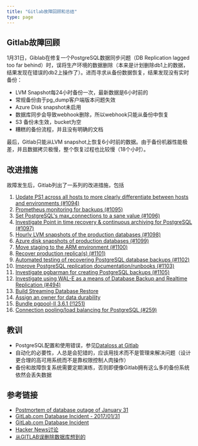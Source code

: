 ```yaml
---
title: "Gitlab故障回顾和总结"
type: page
---
```


## Gitlab故障回顾

1月31日，Giblab在修复一个PostgreSQL数据同步问题（DB Replication lagged too far behind）时，误将生产环境的数据删除（本来是计划删除db1上的数据，结果发现在错误的db2上操作了）。进而寻求从备份数据恢复，结果发现没有实时备份：

- LVM Snapshot每24小时备份一次，最新数据是6小时前的
- 常规备份由于pg_dump客户端版本问题失效
- Azure Disk snapshot未启用
- 数据库同步会导致webhook删除，所以webhook只能从备份中恢复
- S3 备份未生效，bucket为空
- 糟糕的备份流程，并且没有明确的文档

最后，Gitlab只能从LVM snapshot上恢复6小时前的数据。由于备份机器性能极差，并且数据拷贝极慢，整个恢复过程也比较慢（18个小时）。

## 改进措施

故障发生后，Gitlab列出了一系列的改进措施，包括

1.  [Update PS1 across all hosts to more clearly differentiate between hosts and environments (#1094)](https://gitlab.com/gitlab-com/infrastructure/issues/1094)
2.  [Prometheus monitoring for backups (#1095)](https://gitlab.com/gitlab-com/infrastructure/issues/1095)
3.  [Set PostgreSQL's max_connections to a sane value (#1096)](https://gitlab.com/gitlab-com/infrastructure/issues/1096)
4.  [Investigate Point in time recovery & continuous archiving for PostgreSQL (#1097)](https://gitlab.com/gitlab-com/infrastructure/issues/1097)
5.  [Hourly LVM snapshots of the production databases (#1098)](https://gitlab.com/gitlab-com/infrastructure/issues/1098)
6.  [Azure disk snapshots of production databases (#1099)](https://gitlab.com/gitlab-com/infrastructure/issues/1099)
7.  [Move staging to the ARM environment (#1100)](https://gitlab.com/gitlab-com/infrastructure/issues/1100)
8.  [Recover production replica(s) (#1101)](https://gitlab.com/gitlab-com/infrastructure/issues/1101)
9.  [Automated testing of recovering PostgreSQL database backups (#1102)](https://gitlab.com/gitlab-com/infrastructure/issues/1102)
10.  [Improve PostgreSQL replication documentation/runbooks (#1103)](https://gitlab.com/gitlab-com/infrastructure/issues/1103)
11.  [Investigate pgbarman for creating PostgreSQL backups (#1105)](https://gitlab.com/gitlab-com/infrastructure/issues/1105)
12.  [Investigate using WAL-E as a means of Database Backup and Realtime Replication (#494)](https://gitlab.com/gitlab-com/infrastructure/issues/494)
13.  [Build Streaming Database Restore](https://gitlab.com/gitlab-com/infrastructure/issues/1152)
14.  [Assign an owner for data durability](https://gitlab.com/gitlab-com/infrastructure/issues/1163)
15.  [Bundle pgpool-II 3.6.1 (!1251)](https://gitlab.com/gitlab-org/omnibus-gitlab/merge_requests/1251)
16.  [Connection pooling/load balancing for PostgreSQL (#259)](https://gitlab.com/gitlab-com/infrastructure/issues/259)

## 教训

- PostgreSQL配置和使用错误，参见[Dataloss at Gitlab](https://blog.2ndquadrant.com/dataloss-at-gitlab/)
- 自动化的必要性，人总是会犯错的，应该用技术而不是管理来解决问题（设计更合理的高可用系统而不是靠权限控制人肉操作）
- 备份和故障恢复系统需要定期演练，否则即便像Gitlab拥有这么多的备份系统依然会丢失数据

## 参考链接

- [Postmortem of database outage of January 31](https://about.gitlab.com/2017/02/10/postmortem-of-database-outage-of-january-31/)
- [GitLab.com Database Incident - 2017/01/31](https://docs.google.com/document/d/1GCK53YDcBWQveod9kfzW-VCxIABGiryG7_z_6jHdVik/pub)
- [GitLab.com Database Incident](https://about.gitlab.com/2017/02/01/gitlab-dot-com-database-incident/)
- [Hacker News讨论](https://news.ycombinator.com/item?id=13537052)
- [从GITLAB误删除数据库想到的](http://coolshell.cn/articles/17680.html)
